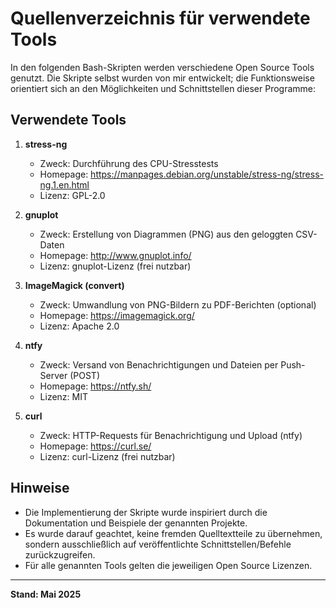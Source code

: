 # Quellenverzeichnis für verwendete Tools

In den folgenden Bash-Skripten werden verschiedene Open Source Tools genutzt. Die Skripte selbst wurden von mir entwickelt; die Funktionsweise orientiert sich an den Möglichkeiten und Schnittstellen dieser Programme:

## Verwendete Tools

1. **stress-ng**
   - Zweck: Durchführung des CPU-Stresstests
   - Homepage: https://manpages.debian.org/unstable/stress-ng/stress-ng.1.en.html
   - Lizenz: GPL-2.0

2. **gnuplot**
   - Zweck: Erstellung von Diagrammen (PNG) aus den geloggten CSV-Daten
   - Homepage: http://www.gnuplot.info/
   - Lizenz: gnuplot-Lizenz (frei nutzbar)

3. **ImageMagick (convert)**
   - Zweck: Umwandlung von PNG-Bildern zu PDF-Berichten (optional)
   - Homepage: https://imagemagick.org/
   - Lizenz: Apache 2.0

4. **ntfy**
   - Zweck: Versand von Benachrichtigungen und Dateien per Push-Server (POST)
   - Homepage: https://ntfy.sh/
   - Lizenz: MIT

5. **curl**
   - Zweck: HTTP-Requests für Benachrichtigung und Upload (ntfy)
   - Homepage: https://curl.se/
   - Lizenz: curl-Lizenz (frei nutzbar)

## Hinweise
- Die Implementierung der Skripte wurde inspiriert durch die Dokumentation und Beispiele der genannten Projekte.
- Es wurde darauf geachtet, keine fremden Quelltextteile zu übernehmen, sondern ausschließlich auf veröffentlichte Schnittstellen/Befehle zurückzugreifen.
- Für alle genannten Tools gelten die jeweiligen Open Source Lizenzen.

---

**Stand: Mai 2025**